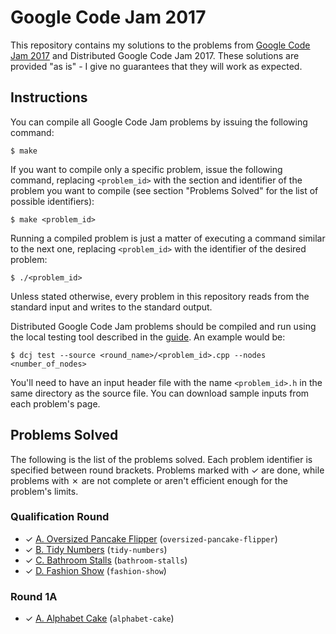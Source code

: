 # Google Code Jam 2017

This repository contains my solutions to the problems from [Google Code Jam 2017][1] and Distributed Google Code Jam 2017. These solutions are provided "as is" - I give no guarantees that they will work as expected.

## Instructions

You can compile all Google Code Jam problems by issuing the following command:

    $ make

If you want to compile only a specific problem, issue the following command, replacing `<problem_id>` with the section and identifier of the problem you want to compile (see section "Problems Solved" for the list of possible identifiers):

    $ make <problem_id>

Running a compiled problem is just a matter of executing a command similar to the next one, replacing `<problem_id>` with the identifier of the desired problem:

    $ ./<problem_id>

Unless stated otherwise, every problem in this repository reads from the standard input and writes to the standard output.

Distributed Google Code Jam problems should be compiled and run using the local testing tool described in the [guide][2]. An example would be:

    $ dcj test --source <round_name>/<problem_id>.cpp --nodes <number_of_nodes>

You'll need to have an input header file with the name `<problem_id>.h` in the same directory as the source file. You can download sample inputs from each problem's page.

## Problems Solved

The following is the list of the problems solved. Each problem identifier is specified between round brackets. Problems marked with ✓ are done, while problems with ✗ are not complete or aren't efficient enough for the problem's limits.

### Qualification Round

* ✓ [A. Oversized Pancake Flipper][qual1] (`oversized-pancake-flipper`)
* ✓ [B. Tidy Numbers][qual2] (`tidy-numbers`)
* ✓ [C. Bathroom Stalls][qual3] (`bathroom-stalls`)
* ✓ [D. Fashion Show][qual4] (`fashion-show`)

### Round 1A

* ✓ [A. Alphabet Cake][round1a1] (`alphabet-cake`)

[1]: https://code.google.com/codejam
[2]: https://code.google.com/codejam/resources/quickstart-guide#dcj
[qual1]: https://code.google.com/codejam/contest/3264486/dashboard#s=p0
[qual2]: https://code.google.com/codejam/contest/3264486/dashboard#s=p1
[qual3]: https://code.google.com/codejam/contest/3264486/dashboard#s=p2
[qual4]: https://code.google.com/codejam/contest/3264486/dashboard#s=p3
[round1a1]: https://code.google.com/codejam/contest/5304486/dashboard#s=p0
